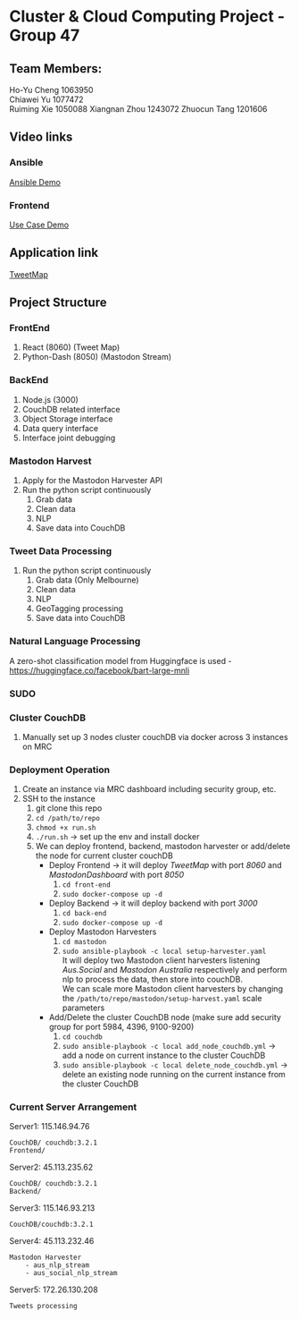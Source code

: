 # Cluster & Cloud Computing Project - Group 47

## Team Members:

Ho-Yu Cheng 1063950  
Chiawei Yu 1077472   
Ruiming Xie 1050088
Xiangnan Zhou 1243072
Zhuocun Tang 1201606 
  
## Video links

### Ansible

[Ansible Demo](https://youtu.be/u59cwNCa4nA)

### Frontend

[Use Case Demo](https://youtu.be/I4kUWZsdLdM)

## Application link

[TweetMap](http://115.146.94.76:8060/)

## Project Structure

### FrontEnd

1. React (8060) (Tweet Map)
2. Python-Dash (8050) (Mastodon Stream)

### BackEnd

1. Node.js (3000)
2. CouchDB related interface
3. Object Storage interface
4. Data query interface
5. Interface joint debugging

### Mastodon Harvest

1. Apply for the Mastodon Harvester API
2. Run the python script continuously
   1. Grab data
   2. Clean data
   3. NLP
   4. Save data into CouchDB

### Tweet Data Processing

1. Run the python script continuously
   1. Grab data (Only Melbourne)
   2. Clean data
   3. NLP
   4. GeoTagging processing
   5. Save data into CouchDB

### Natural Language Processing

A zero-shot classification model from Huggingface is used - https://huggingface.co/facebook/bart-large-mnli

### SUDO

### Cluster CouchDB

1. Manually set up 3 nodes cluster couchDB via docker across 3 instances on MRC

### Deployment Operation

1. Create an instance via MRC dashboard including security group, etc.
2. SSH to the instance
   1. git clone this repo
   2. `cd /path/to/repo`
   3. `chmod +x run.sh`
   4. `./run.sh` -> set up the env and install docker
   5. We can deploy frontend, backend, mastodon harvester or add/delete the node for current cluster couchDB
      - Deploy Frontend -> it will deploy _TweetMap_ with port _8060_ and _MastodonDashboard_ with port _8050_
        1. `cd front-end`
        2. `sudo docker-compose up -d`
      - Deploy Backend -> it will deploy backend with port _3000_
        1. `cd back-end`
        2. `sudo docker-compose up -d`
      - Deploy Mastodon Harvesters
        1. `cd mastodon`
        2. `sudo ansible-playbook -c local setup-harvester.yaml`  
           It will deploy two Mastodon client harvesters listening _Aus.Social_ and _Mastodon Australia_ respectively and perform nlp to process the data, then store into couchDB.  
           We can scale more Mastodon client harvesters by changing the `/path/to/repo/mastodon/setup-harvest.yaml` scale parameters
      - Add/Delete the cluster CouchDB node (make sure add security group for port 5984, 4396, 9100-9200)
        1. `cd couchdb`
        2. `sudo ansible-playbook -c local add_node_couchdb.yml` -> add a node on current instance to the cluster CouchDB
        3. `sudo ansible-playbook -c local delete_node_couchdb.yml` -> delete an existing node running on the current instance from the cluster CouchDB

### Current Server Arrangement

Server1: 115.146.94.76

    CouchDB/ couchdb:3.2.1
    Frontend/

Server2: 45.113.235.62

    CouchDB/ couchdb:3.2.1
    Backend/

Server3: 115.146.93.213

    CouchDB/couchdb:3.2.1

Server4: 45.113.232.46

    Mastodon Harvester
        - aus_nlp_stream
        - aus_social_nlp_stream

Server5: 172.26.130.208

    Tweets processing
